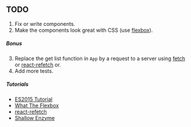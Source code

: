 ## TODO

1. Fix or write components.
2. Make the components look great with CSS (use [flexbox](https://www.youtube.com/watch?v=Vj7NZ6FiQvo&list=PLu8EoSxDXHP7xj_y6NIAhy0wuCd4uVdid)).

##### Bonus
  3. Replace the get list function in ```App``` by a request to a server using [fetch](https://github.github.io/fetch/) or  [react-refetch](https://github.com/heroku/react-refetch) or.
  4. Add more tests.

##### Tutorials
- [ES2015 Tutorial](https://babeljs.io/docs/learn-es2015/)
- [What The Flexbox](https://www.youtube.com/watch?v=Vj7NZ6FiQvo&list=PLu8EoSxDXHP7xj_y6NIAhy0wuCd4uVdid)
- [react-refetch](https://github.com/heroku/react-refetch)
- [Shallow Enzyme](https://github.com/airbnb/enzyme/blob/master/docs/api/shallow.md)
